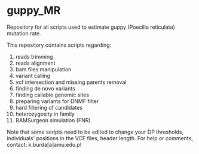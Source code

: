 # guppy_MR
Repository for all scripts used to estimate guppy (Poecilia reticulata) mutation rate.

This repository contains scripts regarding:
1) reads trimming
2) reads alignment
3) bam files manipulation
4) variant calling
5) vcf intersection and missing parents removal
6) finding de novo variants
7) finding callable genomic sites
8) preparing variants for DNMF filter
9) hard filtering of candidates
10) heterozygosity in family
11) BAMSurgeon simulation (FNR)

Note that some scripts need to be edited to change your DP thresholds, individuals' positions in the VCF files, header length.
For help or comments, contact: k.burda[a]amu.edu.pl
